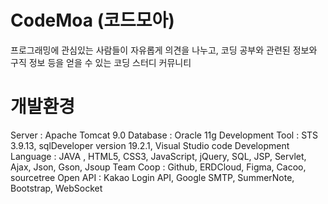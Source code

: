 # CodeMoa (코드모아)
프로그래밍에 관심있는 사람들이 자유롭게 의견을 나누고, 코딩 공부와 관련된 정보와 구직 정보 등을 얻을 수 있는 코딩 스터디 커뮤니티
# 개발환경
Server : Apache Tomcat 9.0
Database : Oracle 11g
Development Tool : STS  3.9.13, sqlDeveloper version 19.2.1, Visual Studio code
Development Language :  JAVA , HTML5, CSS3, JavaScript, jQuery, SQL, JSP, Servlet, Ajax, Json, Gson, Jsoup
Team Coop : Github, ERDCloud, Figma, Cacoo, sourcetree
Open API : Kakao Login API, Google SMTP, SummerNote,  Bootstrap, WebSocket

